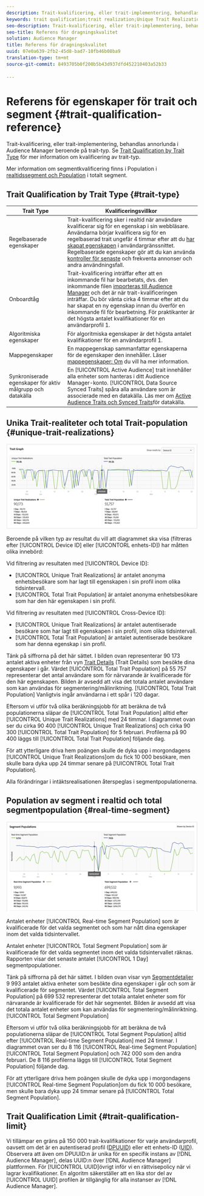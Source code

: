 ```yaml
---
description: Trait-kvalificering, eller trait-implementering, behandlas annorlunda i Audience Manager beroende på trait-typ. Se tabellen nedan för detaljerad information om kvalificering av trait.
keywords: trait qualification;trait realization;Unique Trait Realizations;UTR;Total Trait Population;TTP
seo-description: Trait-kvalificering, eller trait-implementering, behandlas annorlunda i Audience Manager beroende på trait-typ. Se tabellen nedan för detaljerad information om kvalificering av trait.
seo-title: Referens för dragningskvalitet
solution: Audience Manager
title: Referens för dragningskvalitet
uuid: 07e0a639-2fb2-45d8-bad7-10fb46b08ba9
translation-type: tm+mt
source-git-commit: 8493705b0f200b5b43d937dfd452210403a52b33

---
```



# Referens för egenskaper för trait och segment {#trait-qualification-reference}

Trait-kvalificering, eller trait-implementering, behandlas annorlunda i Audience Manager beroende på trait-typ. Se [Trait Qualification by Trait Type](#trait-type) för mer information om kvalificering av trait-typ.

Mer information om segmentkvalificering finns i Population i [realtidssegment och Population](#real-time-segment) i totalt segment.



## Trait Qualification by Trait Type {#trait-type}

| Trait Type | Kvalificeringsvillkor |
|---|---|
| Regelbaserade egenskaper | Trait-kvalificering sker i realtid när användare kvalificerar sig för en egenskap i sin webbläsare. Användarna börjar kvalificera sig för en regelbaserad trait ungefär 4 timmar efter att du [har skapat egenskapen](create-onboarded-rule-based-traits.md#create-rules-based-or-onboarded-traits) i användargränssnittet. Regelbaserade egenskaper gör att du kan använda [kontroller för senaste](../segments/recency-and-frequency.md) och frekventa annonser och andra användningsfall. |
| Onboardtåg | Trait-kvalificering inträffar efter att en inkommande fil har bearbetats, dvs. den inkommande filen [importeras till Audience Manager](../../faq/faq-inbound-data-ingestion.md) och det är när trait-kvalificeringen inträffar. Du bör vänta cirka 4 timmar efter att du har skapat en ny egenskap innan du överför en inkommande fil för bearbetning. För praktikanter är det högsta antalet kvalifikationer för en användarprofil 1. |
| Algoritmiska egenskaper | För algoritmiska egenskaper är det högsta antalet kvalifikationer för en användarprofil 1. |
| Mappegenskaper | En mappegenskap sammanfattar egenskaperna för de egenskaper den innehåller. Läser [mappegenskaper: Om](about-folder-traits.md) du vill ha mer information. |
| Synkroniserade egenskaper för aktiv målgrupp och datakälla | En [!UICONTROL Active Audience] trait innehåller alla enheter som hanteras i ditt Audience Manager-konto. [!UICONTROL Data Source Synced Traits] spåra alla användare som är associerade med en datakälla. Läs mer om [Active Audience Traits och Synced Traits](client-activity-synced-audience-traits.md)för datakälla. |

## Unika Trait-realiteter och total Trait-population {#unique-trait-realizations}

![unique-trait-realization](assets/trait-graph.png)

Beroende på vilken typ av resultat du vill att diagrammet ska visa (filtreras efter [!UICONTROL Device ID] eller [!UICONTORL enhets-ID]) har måtten olika innebörd:

Vid filtrering av resultaten med [!UICONTROL Device ID]:

* [!UICONTROL Unique Trait Realizations] är antalet anonyma enhetsbesökare som har lagt till egenskapen i sin profil inom olika tidsintervall.
* [!UICONTROL Total Trait Population] är antalet anonyma enhetsbesökare som har den här egenskapen i sin profil.

Vid filtrering av resultaten med [!UICONTROL Cross-Device ID]:

* [!UICONTROL Unique Trait Realizations] är antalet autentiserade besökare som har lagt till egenskapen i sin profil, inom olika tidsintervall.
* [!UICONTROL Total Trait Population] är antalet autentiserade besökare som har denna egenskap i sin profil.

Tänk på siffrorna på det här sättet. I bilden ovan representerar 90 173 antalet aktiva enheter från vyn [Trait Details](../../features/traits/trait-details-page.md) (Trait Details) som besökte dina egenskaper i går. Värdet [!UICONTROL Total Trait Population] på 55 757 representerar det antal användare som för närvarande är kvalificerade för den här egenskapen. Bilden är avsedd att visa det totala antalet användare som kan användas för segmentering/målinriktning. [!UICONTROL Total Trait Population] Vanligtvis ingår användarna i ett spår i 120 dagar.

Eftersom vi utför två olika beräkningsjobb för att beräkna de två populationerna släpar de [!UICONTROL Total Trait Population] alltid efter [!UICONTROL Unique Trait Realizations] med 24 timmar. I diagrammet ovan ser du cirka 90 400 [!UICONTROL Unique Trait Realizations] och cirka 90 300 [!UICONTROL Total Trait Population] för 5 februari. Profilerna på 90 400 läggs till [!UICONTROL Total Trait Population] följande dag.

För att ytterligare driva hem poängen skulle de dyka upp i morgondagens [!UICONTROL Unique Trait Realizations]om du fick 10 000 besökare, men skulle bara dyka upp 24 timmar senare på [!UICONTROL Total Trait Population].

Alla förändringar i intäktsrealisationen återspeglas i segmentpopulationerna.

## Population av segment i realtid och total segmentpopulation {#real-time-segment}

![unique-trait-realization](assets/segment-graph.png)

Antalet enheter [!UICONTROL Real-time Segment Population] som är kvalificerade för det valda segmentet och som har nått dina egenskaper inom det valda tidsintervallet.

Antalet enheter [!UICONTROL Total Segment Population] som är kvalificerade för det valda segmentet inom det valda tidsintervallet räknas. Rapporten visar det senaste antalet [!UICONTROL 1 Day] segmentpopulationer.

Tänk på siffrorna på det här sättet. I bilden ovan visar vyn [Segmentdetaljer](../../features/segments/segment-summary-view.md) 9 993 antalet aktiva enheter som besökte dina egenskaper i går och som är kvalificerade för segmentet. Värdet [!UICONTROL Total Segment Population] på 699 532 representerar det totala antalet enheter som för närvarande är kvalificerade för det här segmentet. Bilden är avsedd att visa det totala antalet enheter som kan användas för segmentering/målinriktning. [!UICONTROL Total Segment Population]

Eftersom vi utför två olika beräkningsjobb för att beräkna de två populationerna släpar de [!UICONTROL Total Segment Population] alltid efter [!UICONTROL Real-time Segment Population] med 24 timmar. I diagrammet ovan ser du 8 116 [!UICONTROL Real-time Segment Population] [!UICONTROL Total Segment Population] och 742 000 som den andra februari. De 8 116 profilerna läggs till [!UICONTROL Total Segment Population] följande dag.

För att ytterligare driva hem poängen skulle de dyka upp i morgondagens [!UICONTROL Real-time Segment Population]om du fick 10 000 besökare, men skulle bara dyka upp 24 timmar senare på [!UICONTROL Total Segment Population].

## Trait Qualification Limit {#trait-qualification-limit}

Vi tillämpar en gräns på 150 000 trait-kvalifikationer för varje användarprofil, oavsett om det är en autentiserad profil ([DPUUID](../../reference/ids-in-aam.md)) eller ett enhets-ID ([UID](../../reference/ids-in-aam.md)). Observera att även om DPUUID:n är unika för en specifik instans av [!DNL Audience Manager], delas UUID:n över [!DNL Audience Manager] plattformen. För [!UICONTROL UUID]övrigt inför vi en rättvisepolicy när vi lagrar kvalifikationer. En algoritm säkerställer att en lika stor del av [!UICONTROL UUID] profilen är tillgänglig för alla instanser av [!DNL Audience Manager].
